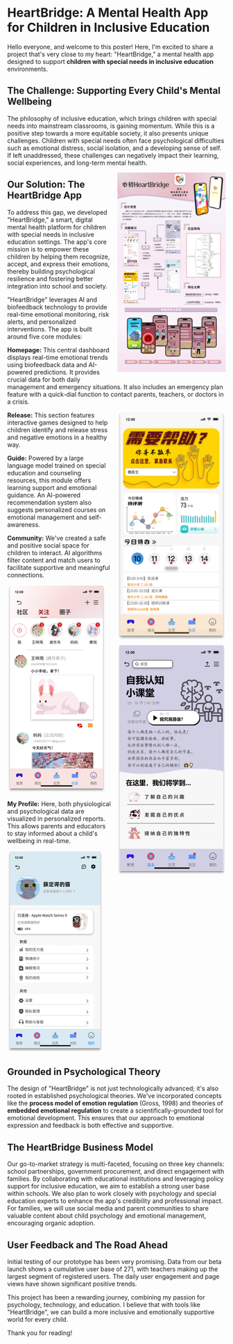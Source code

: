 

# HeartBridge: A Mental Health App for Children in Inclusive Education

Hello everyone, and welcome to this poster! Here, I'm excited to share a project that's very close to my heart: "HeartBridge," a mental health app designed to support <strong>children with special needs in inclusive education</strong> environments.

## The Challenge: Supporting Every Child's Mental Wellbeing

The philosophy of inclusive education, which brings children with special needs into mainstream classrooms, is gaining momentum. While this is a positive step towards a more equitable society, it also presents unique challenges. Children with special needs often face psychological difficulties such as emotional distress, social isolation, and a developing sense of self. If left unaddressed, these challenges can negatively impact their learning, social experiences, and long-term mental health.

<img src="2025-05-01-my-post/assets/poster.png" alt="描述" style="width:250px; float:right; margin-left:15px; margin-bottom:10px;" />

## Our Solution: The HeartBridge App

To address this gap, we developed "HeartBridge," a smart, digital mental health platform for children with special needs in inclusive education settings. The app's core mission is to empower these children by helping them recognize, accept, and express their emotions, thereby building psychological resilience and fostering better integration into school and society.

"HeartBridge" leverages AI and biofeedback technology to provide real-time emotional monitoring, risk alerts, and personalized interventions. The app is built around five core modules:

**Homepage:** This central dashboard displays real-time emotional trends using biofeedback data and AI-powered predictions. It provides crucial data for both daily management and emergency situations. It also includes an emergency plan feature with a quick-dial function to contact parents, teachers, or doctors in a crisis.

<img src="2025-05-01-my-post/assets/homepage.png" alt="Homepage" style="width:250px; float:right; margin-left:15px; margin-bottom:10px;" />

<strong>Release:</strong> This section features interactive games designed to help children identify and release stress and negative emotions in a healthy way.

<strong>Guide:</strong> Powered by a large language model trained on special education and counseling resources, this module offers learning support and emotional guidance. An AI-powered recommendation system also suggests personalized courses on emotional management and self-awareness.

<img src="2025-05-01-my-post/assets/guide.png" alt="描述" style="width:250px; float:right; margin-left:15px; margin-bottom:10px;" />

<strong>Community:</strong> We've created a safe and positive social space for children to interact. AI algorithms filter content and match users to facilitate supportive and meaningful connections.

![Community](2025-05-01-my-post/assets/community.png)

<strong>My Profile:</strong> Here, both physiological and psychological data are visualized in personalized reports. This allows parents and educators to stay informed about a child's wellbeing in real-time.

![Profile](2025-05-01-my-post/assets/myprofile.png)

## Grounded in Psychological Theory

The design of "HeartBridge" is not just technologically advanced; it's also rooted in established psychological theories. We've incorporated concepts like the <strong>process model of emotion regulation</strong> (Gross, 1998) and theories of <strong>embedded emotional regulation</strong> to create a scientifically-grounded tool for emotional development. This ensures that our approach to emotional expression and feedback is both effective and supportive.

## The HeartBridge Business Model

Our go-to-market strategy is multi-faceted, focusing on three key channels: school partnerships, government procurement, and direct engagement with families. By collaborating with educational institutions and leveraging policy support for inclusive education, we aim to establish a strong user base within schools. We also plan to work closely with psychology and special education experts to enhance the app's credibility and professional impact. For families, we will use social media and parent communities to share valuable content about child psychology and emotional management, encouraging organic adoption.

## User Feedback and The Road Ahead

Initial testing of our prototype has been very promising. Data from our beta launch shows a cumulative user base of 271, with teachers making up the largest segment of registered users. The daily user engagement and page views have shown significant positive trends.

This project has been a rewarding journey, combining my passion for psychology, technology, and education. I believe that with tools like "HeartBridge", we can build a more inclusive and emotionally supportive world for every child.

Thank you for reading!